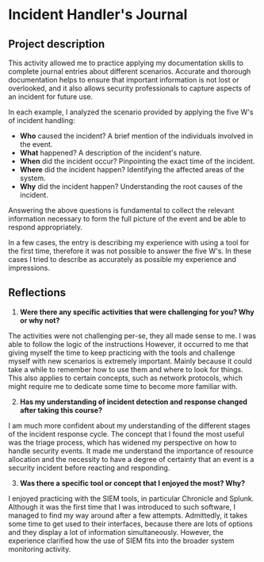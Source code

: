 <h1>Incident Handler's Journal</h1>


<h2>Project description</h2>

This activity allowed me to practice applying my documentation skills to complete journal entries about different scenarios. Accurate and thorough documentation helps to ensure that important information is not lost or overlooked, and it also allows security professionals to capture aspects of an incident for future use.

In each example, I analyzed the scenario provided by applying the five W's of incident handling:
<br />

- **Who** caused the incident? A brief mention of the individuals involved in the event.<br />
- **What** happened? A description of the incident's nature.<br />
- **When** did the incident occur? Pinpointing the exact time of the incident.<br />
- **Where** did the incident happen? Identifying the affected areas of the system.<br />
- **Why** did the incident happen? Understanding the root causes of the incident.<br />

Answering the above questions is fundamental to collect the relevant information necessary to form the full picture of the event and be able to respond appropriately.
<br />

In a few cases, the entry is describing my experience with using a tool for the first time, therefore it was not possible to answer the five W's. In these cases I tried to describe as accurately as possible my experience and impressions.<br />

<h2>Reflections</h2>

1.	**Were there any specific activities that were challenging for you? Why or why not?** <br />

The activities were not challenging per-se, they all made sense to me. I was able to follow the logic of the instructions However, it occurred to me that giving myself the time to keep practicing with the tools and challenge myself with new scenarios is extremely important. Mainly because it could take a while to remember how to use them and where to look for things. This also applies to certain concepts, such as network protocols, which might require me to dedicate some time to become more familiar with.<br />

2.	**Has my understanding of incident detection and response changed after taking this course?** <br />

I am much more confident about my understanding of the different stages of the incident response cycle. The concept that I found the most useful was the triage process, which has widened my perspective on how to handle security events. It made me understand the importance of resource allocation and the necessity to have a degree of certainty that an event is a security incident before reacting and responding.<br />

3.	**Was there a specific tool or concept that I enjoyed the most? Why?** <br />

I enjoyed practicing with the SIEM tools, in particular Chronicle and Splunk. Although it was the first time that I was introduced to such software, I managed to find my way around after a few attempts. Admittedly, it takes some time to get used to their interfaces, because there are lots of options and they display a lot of information simultaneously. However, the experience clarified how the use of SIEM fits into the broader system monitoring activity.<br />

